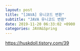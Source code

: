 ```yaml
---  
layout: post  
title: "[JAVA] 유니코드 변환"  
subtitle: "JAVA 유니코드 변환"  
date: 2019-11-20 06:33:02 +0900  
categories: JAVA&Spring  
---  
```

  
  
  
  
https://huskdoll.tistory.com/39  
  
